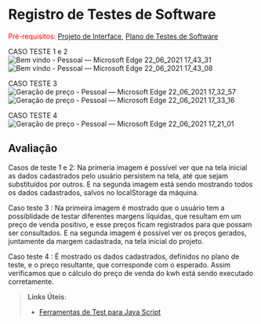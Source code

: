 # Registro de Testes de Software

<span style="color:red">Pré-requisitos: <a href="3-Projeto de Interface.md"> Projeto de Interface</a></span>, <a href="8-Plano de Testes de Software.md"> Plano de Testes de Software</a>

CASO TESTE 1 e 2 
![Bem vindo - Pessoal — Microsoft​ Edge 22_06_2021 17_43_31](https://user-images.githubusercontent.com/81269914/122996617-73aea780-d381-11eb-8683-f00fb30c55a0.png)
![Bem vindo - Pessoal — Microsoft​ Edge 22_06_2021 17_43_08](https://user-images.githubusercontent.com/81269914/122996625-78735b80-d381-11eb-8148-4b13b13987f5.png)

CASO TESTE 3
![Geração de preço - Pessoal — Microsoft​ Edge 22_06_2021 17_32_57](https://user-images.githubusercontent.com/81269914/122995483-0bab9180-d380-11eb-9eeb-c26c67e82520.png)
![Geração de preço - Pessoal — Microsoft​ Edge 22_06_2021 17_33_16](https://user-images.githubusercontent.com/81269914/122995524-1b2ada80-d380-11eb-8eec-de0823f2446c.png)


CASO TESTE 4
![Geração de preço - Pessoal — Microsoft​ Edge 22_06_2021 17_21_01](https://user-images.githubusercontent.com/81269914/122993988-54fae180-d37e-11eb-947b-1d0c9acbfee8.png)


## Avaliação

Casos de teste 1 e 2: Na primeria imagem é possível ver que na tela inicial as dados cadastrados pelo usuário persistem na tela, até que sejam substituídos por outros. E na segunda imagem está sendo mostrando todos os dados cadastrados, salvos no localStorage da máquina.

Caso teste 3 : Na primeira imagem é mostrado que o usuário tem a possiblidade de testar diferentes margens líquidas, que resultam em um preço de venda positivo, e esse preços ficam registrados para que possam ser consultados. E na segunda imagem é possível ver os preços gerados, juntamente da margem cadastrada, na tela inicial do projeto.

Caso teste 4 : É mostrado os dados cadastrados, definidos no plano de teste, e o preço resultante, que corresponde com  o esperado. Assim verificamos que o cálculo do preço de venda do kwh está sendo executado corretamente. 

> **Links Úteis**:
> - [Ferramentas de Test para Java Script](https://geekflare.com/javascript-unit-testing/)
